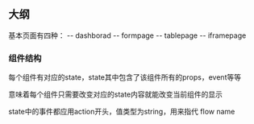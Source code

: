 ## 大纲

基本页面有四种：
 -- dashborad
 -- formpage
 -- tablepage
 -- iframepage

### 组件结构

每个组件有对应的state，state其中包含了该组件所有的props，event等等

意味着每个组件只需要改变对应的state内容就能改变当前组件的显示

state中的事件都应用action开头，值类型为string，用来指代 flow name
